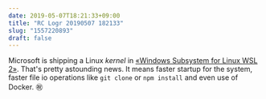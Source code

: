 ```yaml
---
date: 2019-05-07T18:21:33+09:00
title: "RC Logr 20190507 182133"
slug: "1557220893"
draft: false
---
```


Microsoft is shipping a Linux _kernel_ in [«Windows Subsystem for Linux WSL 2»](https://devblogs.microsoft.com/commandline/announcing-wsl-2/). That's pretty astounding news. It means faster startup for the system, faster file io operations like `git clone` or `npm install` and even use of Docker. ㊗️
